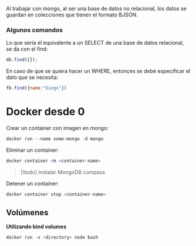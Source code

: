 Al trabajar con mongo, al ser una base de datos no relacional, los datos se guardan en colecciones que tienen el formato BJSON.

### Algunos comandos

Lo que sería el equivalente a un SELECT de una base de datos relacional, se da con el find:
```js
db.find({});
```

En caso de que se quiera hacer un WHERE, entonces se debe especificar el dato que se necesita:
```js
fb.find({name:"Diego"})
```

# Docker desde 0

Crear un container con imagen en mongo:
```powershell
docker run --name some-mongo -d mongo
```

Eliminar un container:
```powershell
docker container rm <container-name>
```

> [!todo] Instalar
> MongoDB compass

Detener un container:
```powershell
docker container stop <container-name>
```

## Volúmenes

**Utilizando bind volumes**
```powershell
docker run -v <directory> node bash
```
